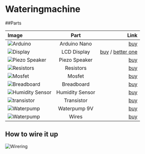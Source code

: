# Wateringmachine

##Parts

| Image   | Part 	 			 | Link          |
|:------- |:---------------:| -------------:|
| ![Arduino](http://www.funduinoshop.com/WebRoot/Store14/Shops/78096195/5468/C14A/A3BE/1A54/4716/C0A8/2ABB/2807/Nano.png)  | Arduino Nano | [buy](http://www.funduinoshop.com/epages/78096195.sf/de_DE/?ObjectPath=/Shops/78096195/Products/02-03 "Buy") |
| ![Display](http://www.funduinoshop.com/WebRoot/Store14/Shops/78096195/562F/430C/46F6/BE69/79A3/C0A8/2AB8/79D3/I2C.png)  | LCD Display | [buy](http://www.funduinoshop.com/epages/78096195.sf/de_DE/?ObjectPath=/Shops/78096195/Products/03-25 "Buy") / [better one](http://www.funduinoshop.com/epages/78096195.sf/de_DE/?ObjectPath=/Shops/78096195/Products/03-26 "Buy") |
| ![Piezo Speaker](http://www.funduinoshop.com/WebRoot/Store14/Shops/78096195/55FA/8B34/2E4A/EADD/2D0F/C0A8/2BB8/F6D5/Piezo.png)  | Piezo Speaker | [buy](http://www.funduinoshop.com/epages/78096195.sf/de_DE/?ObjectPath=/Shops/78096195/Products/03-17 "Buy") |
| ![Resistors](http://www.funduinoshop.com/WebRoot/Store14/Shops/78096195/55FA/8713/A3DD/FC46/B8E9/C0A8/2AB8/6D54/Widerstaende.png)  | Resistors | [buy](http://www.funduinoshop.com/epages/78096195.sf/de_DE/?ObjectPath=/Shops/78096195/Products/03-21 "Buy") |
| ![Mosfet](http://www.funduinoshop.com/WebRoot/Store14/Shops/78096195/55F8/019F/F0F5/C54C/DA6F/C0A8/2AB8/6257/Transistor.png)  | Mosfet | [buy](http://www.funduinoshop.com/epages/78096195.sf/de_DE/?ObjectPath=/Shops/78096195/Products/03-14 "Buy") |
| ![Breadboard](http://www.funduinoshop.com/WebRoot/Store14/Shops/78096195/5539/1F6C/6839/B113/4133/C0A8/2ABB/B384/breadboard_arduino.jpg)  | Breadboard | [buy](http://www.funduinoshop.com/epages/78096195.sf/de_DE/?ObjectPath=/Shops/78096195/Products/03-10 "Buy") |
| ![Humidity Sensor](http://www.funduinoshop.com/WebRoot/Store14/Shops/78096195/5468/BEEE/5AC4/9A4B/2A0A/C0A8/2BB9/E4E1/Feuchtigkeitssensor_arduino.jpg)  | Humidity Sensor | [buy](http://www.funduinoshop.com/epages/78096195.sf/de_DE/?ObjectPath=/Shops/78096195/Products/03-01 "Buy") |
| ![transistor](https://images-na.ssl-images-amazon.com/images/I/41tgiz8lnBL.jpg)  | Transistor | [buy](https://www.amazon.de/gp/product/B00CYYMPN0/ref=oh_aui_detailpage_o00_s00?ie=UTF8&psc=1 "Buy") |
| ![Waterpump](https://images-na.ssl-images-amazon.com/images/I/515qLsIB9JL._SL1000_.jpg)  | Waterpump 9V | [buy](https://www.amazon.de/gp/product/B003O20WZ4/ref=oh_aui_detailpage_o01_s01?ie=UTF8&psc=1 "Buy") |
| ![Waterpump](http://www.funduinoshop.com/WebRoot/Store14/Shops/78096195/55FA/88C2/36AF/C841/BBCC/C0A8/2AB8/5BC0/Breadboard.png)  | Wires | [buy](http://www.funduinoshop.com/epages/78096195.sf/de_DE/?ObjectPath=/Shops/78096195/Products/03-24 "Buy") |

## How to wire it up

![Wirering](https://github.com/JohannesHoffmann/wateringmachine/blob/master/wiering_wateringmachine?raw=true)

